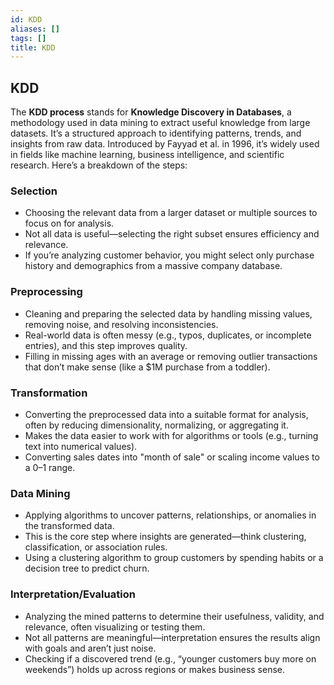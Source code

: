 ```yaml
---
id: KDD
aliases: []
tags: []
title: KDD
---
```


## KDD

The **KDD process** stands for **Knowledge Discovery in Databases**, a methodology used in data mining to extract useful knowledge from large datasets. It’s a structured approach to identifying patterns, trends, and insights from raw data. Introduced by Fayyad et al. in 1996, it’s widely used in fields like machine learning, business intelligence, and scientific research. Here’s a breakdown of the steps:

### **Selection**
- Choosing the relevant data from a larger dataset or multiple sources to focus on for analysis.
- Not all data is useful—selecting the right subset ensures efficiency and relevance.
- If you’re analyzing customer behavior, you might select only purchase history and demographics from a massive company database.

### **Preprocessing**
- Cleaning and preparing the selected data by handling missing values, removing noise, and resolving inconsistencies.
- Real-world data is often messy (e.g., typos, duplicates, or incomplete entries), and this step improves quality.
- Filling in missing ages with an average or removing outlier transactions that don’t make sense (like a $1M purchase from a toddler).

### **Transformation**
- Converting the preprocessed data into a suitable format for analysis, often by reducing dimensionality, normalizing, or aggregating it.
- Makes the data easier to work with for algorithms or tools (e.g., turning text into numerical values).
- Converting sales dates into "month of sale" or scaling income values to a 0–1 range.

### **Data Mining**
- Applying algorithms to uncover patterns, relationships, or anomalies in the transformed data.
- This is the core step where insights are generated—think clustering, classification, or association rules.
-  Using a clustering algorithm to group customers by spending habits or a decision tree to predict churn.

### **Interpretation/Evaluation**
- Analyzing the mined patterns to determine their usefulness, validity, and relevance, often visualizing or testing them.
- Not all patterns are meaningful—interpretation ensures the results align with goals and aren’t just noise.
- Checking if a discovered trend (e.g., “younger customers buy more on weekends”) holds up across regions or makes business sense.
